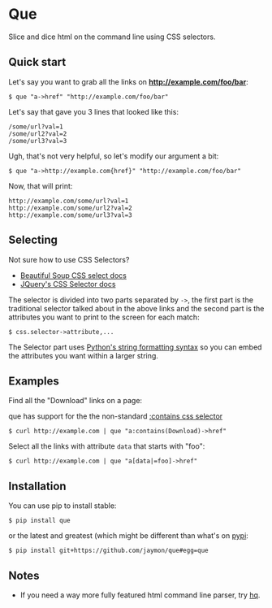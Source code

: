 # Que

Slice and dice html on the command line using CSS selectors.

## Quick start

Let's say you want to grab all the links on **http://example.com/foo/bar**:

    $ que "a->href" "http://example.com/foo/bar"

Let's say that gave you 3 lines that looked like this:

    /some/url?val=1
    /some/url2?val=2
    /some/url3?val=3

Ugh, that's not very helpful, so let's modify our argument a bit:

    $ que "a->http://example.com{href}" "http://example.com/foo/bar"

Now, that will print:

    http://example.com/some/url?val=1
    http://example.com/some/url2?val=2
    http://example.com/some/url3?val=3


## Selecting

Not sure how to use CSS Selectors?

* [Beautiful Soup CSS select docs](https://www.crummy.com/software/BeautifulSoup/bs4/doc/#searching-by-css-class)
* [JQuery's CSS Selector docs](http://api.jquery.com/category/selectors/)

The selector is divided into two parts separated by `->`, the first part is the traditional selector talked about in the above links and the second part is the attributes you want to print to the screen for each match:

    $ css.selector->attribute,...

The Selector part uses [Python's string formatting syntax](https://docs.python.org/2/library/string.html#formatspec) so you can embed the attributes you want within a larger string.


## Examples

Find all the "Download" links on a page:

que has support for the the non-standard [:contains css selector](https://www.w3.org/TR/2001/CR-css3-selectors-20011113/#content-selectors)

    $ curl http://example.com | que "a:contains(Download)->href"


Select all the links with attribute `data` that starts with "foo":

    $ curl http://example.com | que "a[data|=foo]->href"


## Installation

You can use pip to install stable:

    $ pip install que

or the latest and greatest (which might be different than what's on [pypi](https://pypi.python.org/pypi/que):

    $ pip install git+https://github.com/jaymon/que#egg=que


## Notes

* If you need a way more fully featured html command line parser, try [hq](https://github.com/rbwinslow/hq).

